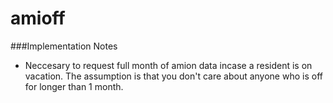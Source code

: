 # amioff

###Implementation Notes
- Neccesary to request full month of amion data incase a resident is on vacation. The assumption is that you don't care about anyone who is off for longer than 1 month. 
